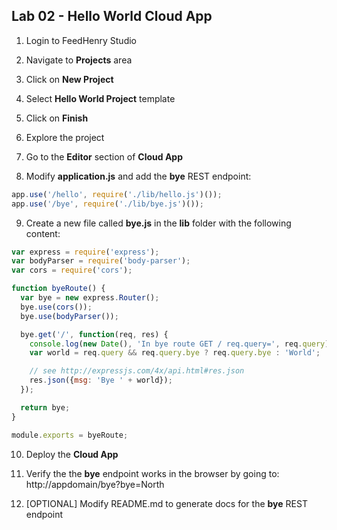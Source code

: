 ## Lab 02 - Hello World Cloud App

1. Login to FeedHenry Studio

2. Navigate to **Projects** area

3. Click on **New Project**

4. Select **Hello World Project** template

5. Click on **Finish**

6. Explore the project

7. Go to the **Editor** section of **Cloud App**

8. Modify **application.js** and add the **bye** REST endpoint:

  ```javascript
  app.use('/hello', require('./lib/hello.js')());
  app.use('/bye', require('./lib/bye.js')());
  ```
9. Create a new file called **bye.js** in the **lib** folder with the following content:

  ```javascript
  var express = require('express');
  var bodyParser = require('body-parser');
  var cors = require('cors');

  function byeRoute() {
    var bye = new express.Router();
    bye.use(cors());
    bye.use(bodyParser());

    bye.get('/', function(req, res) {
      console.log(new Date(), 'In bye route GET / req.query=', req.query);
      var world = req.query && req.query.bye ? req.query.bye : 'World';

      // see http://expressjs.com/4x/api.html#res.json
      res.json({msg: 'Bye ' + world});
    });

    return bye;
  }

  module.exports = byeRoute;
  ```

10. Deploy the **Cloud App**

11. Verify the the **bye** endpoint works in the browser by going to:
http://appdomain/bye?bye=North

12. [OPTIONAL] Modify README.md to generate docs for the **bye** REST endpoint
